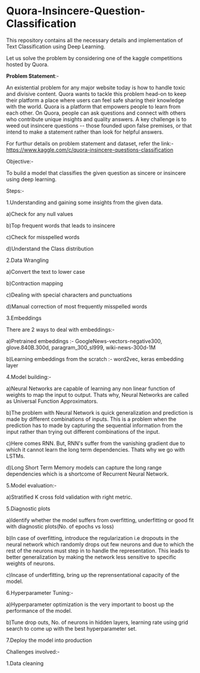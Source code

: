 # Quora-Insincere-Question-Classification

This repository contains all the necessary details and implementation of Text Classification using Deep Learning.

Let us solve the problem by considering one of the kaggle competitions hosted by Quora.

**Problem Statement**:-

An existential problem for any major website today is how to handle toxic and divisive content. Quora wants to tackle this problem head-on to keep their platform a place where users can feel safe sharing their knowledge with the world. Quora is a platform that empowers people to learn from each other. On Quora, people can ask questions and connect with others who contribute unique insights and quality answers. A key challenge is to weed out insincere questions -- those founded upon false premises, or that intend to make a statement rather than look for helpful answers. 

For furthur details on problem statement and dataset, refer the link:-https://www.kaggle.com/c/quora-insincere-questions-classification

Objective:-

To build a model that classifies the given question as sincere or insincere using deep learning.

Steps:-

1.Understanding and gaining some insights from the given data.

a)Check for any null values

b)Top frequent words that leads to insincere

c)Check for misspelled words

d)Understand the Class distribution

2.Data Wrangling 

a)Convert the text to lower case

b)Contraction mapping

c)Dealing with special characters and punctuations

d)Manual correction of most frequently misspelled words

3.Embeddings 

There are 2 ways to deal with embeddings:-

a)Pretrained embeddings :- GoogleNews-vectors-negative300, glove.840B.300d, paragram_300_sl999, wiki-news-300d-1M 

b)Learning embeddings from the scratch :- word2vec, keras embedding layer

4.Model building:-

a)Neural Networks are capable of learning any non linear function of weights to map the input to output. Thats why, Neural Networks are called as Universal Function Approximators. 

b)The problem with Neural Network is quick generalization and prediction is made by different combinations of inputs. This is a problem 
when the prediction has to made by capturing the sequential information from the input rather than trying out different combinations of the input. 

c)Here comes RNN. But, RNN's suffer from the vanishing gradient due to which it cannot learn the long term dependencies. Thats why we go with LSTMs.

d)Long Short Term Memory models can capture the long range dependencies which is a shortcome of Recurrent Neural Network.

5.Model evaluation:-

a)Stratified K cross fold validation with right metric. 

5.Diagnostic plots

a)Identify whether the model suffers from overfitting, underfitting or good fit with diagnostic plots(No. of epochs vs loss)

b)In case of overfitting, introduce the regularization i.e dropouts in the neural network which randomly drops out few neurons and due to which the rest of the neurons must step in to handle the representation. This leads to better generalization by making the network less sensitive to specific weights of neurons.

c)Incase of underfitting, bring up the reprensentational capacity of the model.

6.Hyperparameter Tuning:-

a)Hyperparameter optimization is the very important to boost up the performance of the model.

b)Tune drop outs, No. of neurons in hidden layers, learning rate using grid search to come up with the best hyperparameter set.

7.Deploy the model into production 

Challenges involved:-

1.Data cleaning







